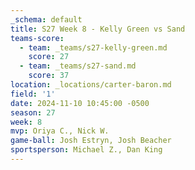 ```yaml
---
_schema: default
title: S27 Week 8 - Kelly Green vs Sand
teams-score:
  - team: _teams/s27-kelly-green.md
    score: 27
  - team: _teams/s27-sand.md
    score: 37
location: _locations/carter-baron.md
field: '1'
date: 2024-11-10 10:45:00 -0500
season: 27
week: 8
mvp: Oriya C., Nick W.
game-ball: Josh Estryn, Josh Beacher
sportsperson: Michael Z., Dan King
---
```

